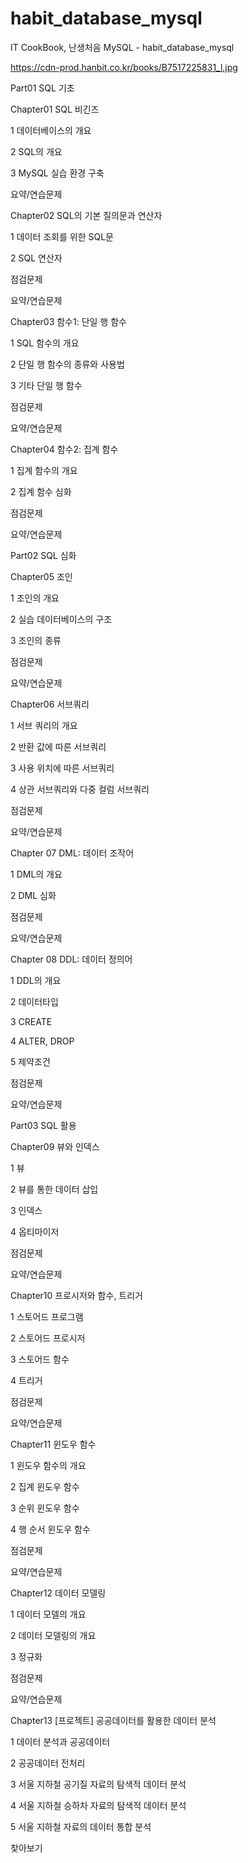 # habit_database_mysql

IT CookBook, 난생처음 MySQL - habit_database_mysql

https://cdn-prod.hanbit.co.kr/books/B7517225831_l.jpg



Part01 SQL 기초	


Chapter01 SQL 비긴즈		

1 데이터베이스의 개요	

2 SQL의 개요

3 MySQL 실습 환경 구축	

요약/연습문제 

	


Chapter02 SQL의 기본 질의문과 연산자		

1 데이터 조회를 위한 SQL문	

2 SQL 연산자	

점검문제	

요약/연습문제

  	


Chapter03 함수1: 단일 행 함수		

1 SQL 함수의 개요	

2 단일 행 함수의 종류와 사용법	

3 기타 단일 행 함수	

점검문제	

요약/연습문제 

	


Chapter04 함수2: 집계 함수		

1 집계 함수의 개요

2 집계 함수 심화

점검문제	

요약/연습문제 	

 


Part02 SQL 심화

	


Chapter05 조인		

1 조인의 개요

2 실습 데이터베이스의 구조	

3 조인의 종류	

점검문제	

요약/연습문제 	

 


Chapter06 서브쿼리		

1 서브 쿼리의 개요	

2 반환 값에 따른 서브쿼리	

3 사용 위치에 따른 서브쿼리	

4 상관 서브쿼리와 다중 컬럼 서브쿼리	

점검문제	

요약/연습문제 

	


Chapter 07 DML: 데이터 조작어 		

1 DML의 개요	

2 DML 심화	

점검문제	

요약/연습문제 

	


Chapter 08 DDL: 데이터 정의어		

1 DDL의 개요

2 데이터타입	

3 CREATE	

4 ALTER, DROP	

5 제약조건	

점검문제	

요약/연습문제 

	


Part03 SQL 활용

	

Chapter09 뷰와 인덱스		

1 뷰	

2 뷰를 통한 데이터 삽입	

3 인덱스	

4 옵티마이저	

점검문제	

요약/연습문제 



Chapter10 프로시저와 함수, 트리거		

1 스토어드 프로그램	

2 스토어드 프로시저	

3 스토어드 함수	

4 트리거	

점검문제	

요약/연습문제



Chapter11 윈도우 함수		

1 윈도우 함수의 개요	

2 집계 윈도우 함수	

3 순위 윈도우 함수	

4 행 순서 윈도우 함수	

점검문제	

요약/연습문제 



Chapter12 데이터 모델링		

1 데이터 모델의 개요	

2 데이터 모델링의 개요	

3 정규화	

점검문제	

요약/연습문제 	


Chapter13 [프로젝트] 공공데이터를 활용한 데이터 분석		

1 데이터 분석과 공공데이터	

2 공공데이터 전처리	

3 서울 지하철 공기질 자료의 탐색적 데이터 분석	

4 서울 지하철 승하차 자료의 탐색적 데이터 분석	

5 서울 지하철 자료의 데이터 통합 분석



찾아보기